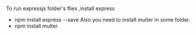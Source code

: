 To run expressjs folder's flies ,install express 
- npm install express --save
Also you need to install multer in some folder.
- npm install multer
